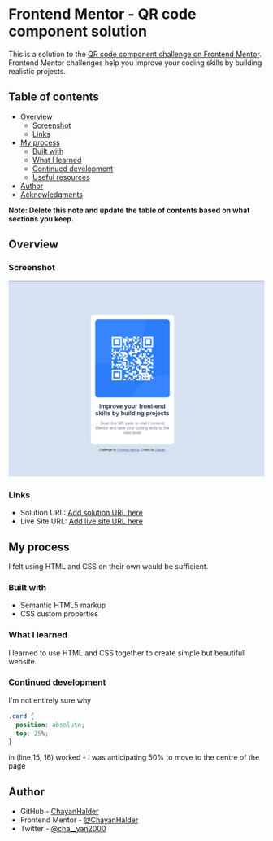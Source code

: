 # Frontend Mentor - QR code component solution

This is a solution to the [QR code component challenge on Frontend Mentor](https://www.frontendmentor.io/challenges/qr-code-component-iux_sIO_H). Frontend Mentor challenges help you improve your coding skills by building realistic projects. 

## Table of contents

- [Overview](#overview)
  - [Screenshot](#screenshot)
  - [Links](#links)
- [My process](#my-process)
  - [Built with](#built-with)
  - [What I learned](#what-i-learned)
  - [Continued development](#continued-development)
  - [Useful resources](#useful-resources)
- [Author](#author)
- [Acknowledgments](#acknowledgments)

**Note: Delete this note and update the table of contents based on what sections you keep.**

## Overview

### Screenshot

![](./Screenshot.png)

### Links

- Solution URL: [Add solution URL here](https://github.com/ChayanHalder/qr-code-frontendMentor.git)
- Live Site URL: [Add live site URL here](https://chayanhalder.github.io/qr-code-frontendMentor.git/)

## My process

I felt using HTML and CSS on their own would be sufficient.

### Built with

- Semantic HTML5 markup
- CSS custom properties

### What I learned

I learned to use HTML and CSS together to create simple but beautifull website.

### Continued development

I'm not entirely sure why

```css
.card {
  position: absolute;
  top: 25%;
}
```

in  (line 15, 16) worked - I was anticipating 50% to move to the centre of the page

## Author

- GitHub - [ChayanHalder](https://github.com/ChayanHalder)
- Frontend Mentor - [@ChayanHalder](https://www.frontendmentor.io/profile/ChayanHalder)
- Twitter - [@cha__yan2000](https://www.twitter.com/cha__yan2000)
